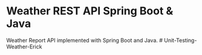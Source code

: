 # Weather REST API Spring Boot & Java

Weather Report API implemented with Spring Boot and Java.
#   U n i t - T e s t i n g - W e a t h e r - E r i c k  
 